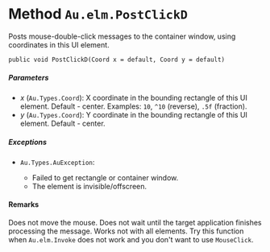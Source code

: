 # Method `Au.elm.PostClickD`

Posts mouse-double-click messages to the container window, using coordinates in this UI element.

```
public void PostClickD(Coord x = default, Coord y = default)
```

##### Parameters

- *x*  (`Au.Types.Coord`):
    X coordinate in the bounding rectangle of this UI element. Default - center. Examples: `10`, `^10` (reverse), `.5f` (fraction).
- *y*  (`Au.Types.Coord`):
    Y coordinate in the bounding rectangle of this UI element. Default - center.

##### Exceptions

- `Au.Types.AuException`:

    - Failed to get rectangle or container window.
    - The element is invisible/offscreen.

#### Remarks

Does not move the mouse. Does not wait until the target application finishes processing the message. Works not with all elements. Try this function when `Au.elm.Invoke` does not work and you don't want to use `MouseClick`.